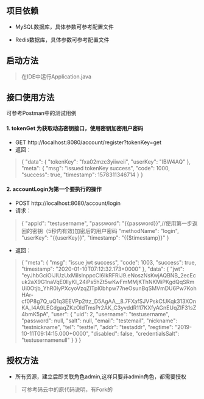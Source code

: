 ## 项目依赖
- MySQL数据库，具体参数可参考配置文件

- Redis数据库，具体参数可参考配置文件

## 启动方法
> 在IDE中运行Application.java

## 接口使用方法
可参考Postman中的测试用例

#### 1. tokenGet 为获取动态密钥接口，使用密钥加密用户密码
* GET http://localhost:8080/account/register?tokenKey=get
* 返回：
> {
    "data": {
        "tokenKey": "fxa02mzc3yiiweii",
        "userKey": "IBW4AQ"
    },
    "meta": {
        "msg": "issued tokenKey success",
        "code": 1000,
        "success": true,
        "timestamp": 1578311346714
    }
}

#### 2. accountLogin为第一个要执行的操作
* POST  http://localhost:8080/account/login
* 请求：
> {
	"appId": "testusername",
    "password": "{{password}}",//使用第一步返回的密钥（5秒内有效)加密后的用户密码
    "methodName": "login",
    "userKey": "{{userKey}}",
    "timestamp": "{{$timestamp}}"
}

* 返回：
> {
      "meta": {
          "msg": "issue jwt success",
          "code": 1003,
          "success": true,
          "timestamp": "2020-01-10T07:12:32.173+0000"
      },
      "data": {
          "jwt": "eyJhbGciOiJIUzUxMiIsInppcCI6IkRFRiJ9.eNoszNsKwjAQBNB_2ecEcuk2aX9G1naVqE0llyKI_24iPs5hZt5wKwFmMMjKThNKMiPKgdQqSRmUi0Otjb_YhR0IyPXcyoVzqZlTpI0bhpw77neOsunBqSMVmDU6Pw7KohHAr-cf0P8g7Q_uQ1q3EEVPp2ttz_D5AgAA__8.7FXafSJVPskCfJKqk313XOnKA_I4A9LECdgaqZKzOIdTmsPr2AK_C3yvddR117KXfyAGnEUqZlF31sZ4bmK5pA",
          "user": {
              "uid": 2,
              "username": "testusername",
              "password": null,
              "salt": null,
              "email": "testemail",
              "nickname": "testnickname",
              "tel": "testtel",
              "addr": "testaddr",
              "regtime": "2019-10-11T09:14:15.000+0000",
              "disabled": false,
              "credentialsSalt": "testusernamenull"
          }
      }
  }

## 授权方法

- 所有资源，建立后即关联角色admin,这样只要非admin角色，都需要授权

> 可参考码云中的原代码说明，有Fork的
